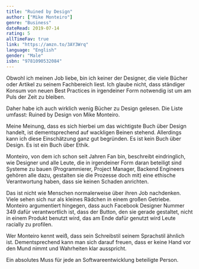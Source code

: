 ```yaml
---
title: "Ruined by Design"
author: ["Mike Monteiro"]
genre: "Business"
dateRead: 2019-07-14
rating: 5
allTimeFav: true
link: "https://amzn.to/3AY3Wrq"
language: "English"
gender: "Male"
isbn: "9781090532084"
---
```


Obwohl ich meinen Job liebe, bin ich keiner der Designer, die viele Bücher oder Artikel zu seinem Fachbereich liest. Ich glaube nicht, dass ständiger Konsum von neuen Best Practices in irgendeiner Form notwendig ist um am Puls der Zeit zu bleiben.

Daher habe ich auch wirklich wenig Bücher zu Design gelesen. Die Liste umfasst: Ruined by Design von Mike Monteiro.

Meine Meinung, dass es sich hierbei um das wichtigste Buch über Design handelt, ist dementsprechend auf wackligen Beinen stehend. Allerdings kann ich diese Einschätzung ganz gut begründen. Es ist kein Buch über Design. Es ist ein Buch über Ethik.

Monteiro, von dem ich schon seit Jahren Fan bin, beschreibt eindringlich, wie Designer und alle Leute, die in irgendeiner Form daran beteiligt sind Systeme zu bauen (Programmierer, Project Manager, Backend Engineers gehören alle dazu, gestalten sie die Prozesse doch mit) eine ethische Verantwortung haben, dass sie keinen Schaden anrichten.

Das ist nicht wie Menschen normalerweise über ihren Job nachdenken. Viele sehen sich nur als kleines Rädchen in einem großen Getriebe. Monteiro argumentiert hingegen, dass auch Facebook Designer Nummer 349 dafür verantwortlich ist, dass der Button, den sie gerade gestaltet, nicht in einem Produkt benutzt wird, das am Ende dafür genutzt wird Leute racially zu profilen.

Wer Monteiro kennt weiß, dass sein Schreibstil seinem Sprachstil ähnlich ist. Dementsprechend kann man sich darauf freuen, dass er keine Hand vor den Mund nimmt und Wahrheiten klar ausspricht.

Ein absolutes Muss für jede an Softwareentwicklung beteiligte Person.
